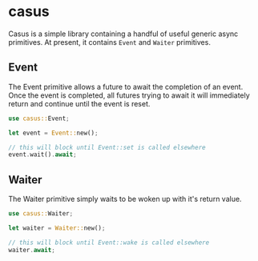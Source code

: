 # casus

Casus is a simple library containing a handful of useful generic async primitives. At present, it contains `Event` and `Waiter` primitives.

## Event

The Event primitive allows a future to await the completion of an event. Once the event is completed, all futures trying to await it will immediately return and continue until the event is reset.

```rs
use casus::Event;

let event = Event::new();

// this will block until Event::set is called elsewhere
event.wait().await;
```

## Waiter

The Waiter primitive simply waits to be woken up with it's return value.

```rs
use casus::Waiter;

let waiter = Waiter::new();

// this will block until Event::wake is called elsewhere
waiter.await;
```
